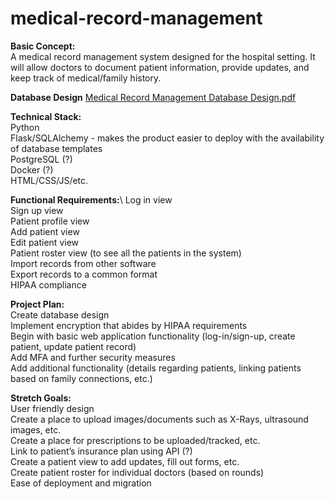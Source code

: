 # medical-record-management

**Basic Concept:**\
A medical record management system designed for the hospital setting. It will allow doctors to document patient information, provide updates, and keep track of medical/family history.

**Database Design**
[Medical Record Management Database Design.pdf](https://github.com/Michie740/medical-record-management/files/7165864/Medical.Record.Management.Database.Design.pdf)


**Technical Stack:** \
Python\
Flask/SQLAlchemy - makes the product easier to deploy with the availability of database templates\
PostgreSQL (?)\
Docker (?)\
HTML/CSS/JS/etc.

**Functional Requirements:**\ 
Log in view\
Sign up view\
Patient profile view\
Add patient view\
Edit patient view\
Patient roster view (to see all the patients in the system)\
Import records from other software\
Export records to a common format\
HIPAA compliance

**Project Plan:**\
Create database design\
Implement encryption that abides by HIPAA requirements\
Begin with basic web application functionality (log-in/sign-up, create patient, update patient record)\
Add MFA and further security measures\
Add additional functionality (details regarding patients, linking patients based on family connections, etc.)

**Stretch Goals:**\
User friendly design\
Create a place to upload images/documents such as X-Rays, ultrasound images, etc.\
Create a place for prescriptions to be uploaded/tracked, etc.\
Link to patient’s insurance plan using API (?)\
Create a patient view to add updates, fill out forms, etc.\
Create patient roster for individual doctors (based on rounds)\
Ease of deployment and migration
